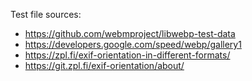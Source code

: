 Test file sources:

* https://github.com/webmproject/libwebp-test-data
* https://developers.google.com/speed/webp/gallery1
* https://zpl.fi/exif-orientation-in-different-formats/
* https://git.zpl.fi/exif-orientation/about/
